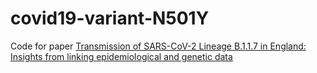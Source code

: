# covid19-variant-N501Y
Code for paper [Transmission of SARS-CoV-2 Lineage B.1.1.7 in England: Insights from linking epidemiological and genetic data](https://www.imperial.ac.uk/mrc-global-infectious-disease-analysis/covid-19/report-42-sars-cov-2-variant/)
